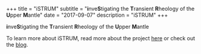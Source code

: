 +++
title = "iSTRUM"
subtitle = "**i**nve**S**tigating the **T**ransient **R**heology of the **U**pper **M**antle"
date = "2017-09-07"
description = "iSTRUM"
+++

**i**nve**S**tigating the **T**ransient **R**heology of the **U**pper **M**antle

To learn more about iSTRUM, read more about the project [here](/about) or check out the [blog](/blog).